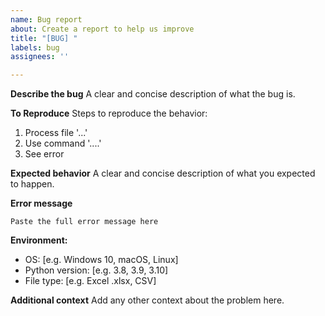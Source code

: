 ```yaml
---
name: Bug report
about: Create a report to help us improve
title: "[BUG] "
labels: bug
assignees: ''

---
```


**Describe the bug**
A clear and concise description of what the bug is.

**To Reproduce**
Steps to reproduce the behavior:
1. Process file '...'
2. Use command '....'
3. See error

**Expected behavior**
A clear and concise description of what you expected to happen.

**Error message**
```
Paste the full error message here
```

**Environment:**
 - OS: [e.g. Windows 10, macOS, Linux]
 - Python version: [e.g. 3.8, 3.9, 3.10]
 - File type: [e.g. Excel .xlsx, CSV]

**Additional context**
Add any other context about the problem here.
